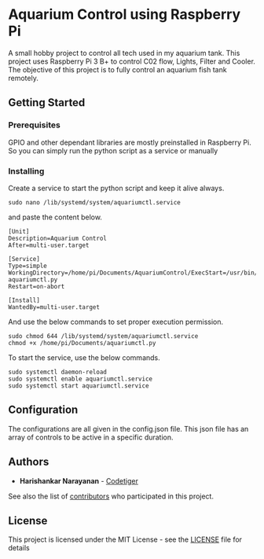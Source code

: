 # Aquarium Control using Raspberry Pi

A small hobby project to control all tech used in my aquarium tank. This project uses Raspberry Pi 3 B+ to control C02 flow, Lights, Filter and Cooler. The objective of this project is to fully control an aquarium fish tank remotely.

## Getting Started

### Prerequisites

GPIO and other dependant libraries are mostly preinstalled in Raspberry Pi. So you can simply run the python script as a service or manually

### Installing

Create a service to start the python script and keep it alive always.

```
sudo nano /lib/systemd/system/aquariumctl.service
```

and paste the content below.

```
[Unit]
Description=Aquarium Control
After=multi-user.target

[Service]
Type=simple
WorkingDirectory=/home/pi/Documents/AquariumControl/ExecStart=/usr/bin/python aquariumctl.py
Restart=on-abort

[Install]
WantedBy=multi-user.target
```

And use the below commands to set proper execution permission.

```
sudo chmod 644 /lib/systemd/system/aquariumctl.service
chmod +x /home/pi/Documents/aquariumctl.py
```

To start the service, use the below commands.

```
sudo systemctl daemon-reload
sudo systemctl enable aquariumctl.service
sudo systemctl start aquariumctl.service
```

## Configuration

The configurations are all given in the config.json file. This json file has an array of controls to be active in a specific duration.

## Authors

* **Harishankar Narayanan** - [Codetiger](https://github.com/codetiger)

See also the list of [contributors](https://github.com/your/project/contributors) who participated in this project.

## License

This project is licensed under the MIT License - see the [LICENSE](LICENSE) file for details
